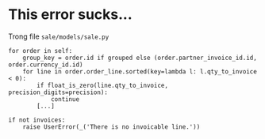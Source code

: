 # This error sucks...

Trong file `sale/models/sale.py`

    for order in self:
        group_key = order.id if grouped else (order.partner_invoice_id.id, order.currency_id.id)
        for line in order.order_line.sorted(key=lambda l: l.qty_to_invoice < 0):
            if float_is_zero(line.qty_to_invoice, precision_digits=precision):
                continue
            [...]

    if not invoices:
        raise UserError(_('There is no invoicable line.'))
